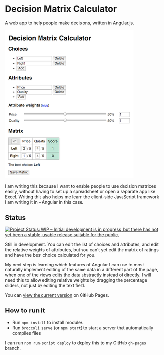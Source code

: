 # Decision Matrix Calculator

A web app to help people make decisions, written in Angular.js.

![Screenshot of the app](screenshots/screenshot_of_page_scaled_down.png)

I am writing this because I want to enable people to use decision matrices easily, without having to set up a spreadsheet or open a separate app like Excel. Writing this also helps me learn the client-side JavaScript framework I am writing it in – Angular in this case.

## Status

[![Project Status: WIP – Initial development is in progress, but there has not yet been a stable, usable release suitable for the public.](http://www.repostatus.org/badges/0.1.0/wip.svg)](http://www.repostatus.org/#wip)

Still in development. You can edit the list of choices and attributes, and edit the relative weights of attributes, but you can’t yet edit the matrix of ratings and have the best choice calculated for you.

My next step is learning which features of Angular I can use to most naturally implement editing of the same data in a different part of the page, when one of the views edits the data abstractly instead of directly. I will need this to allow editing relative weights by dragging the percentage sliders, not just by editing the text field.

You can [view the current version](https://roryokane.github.io/decision-matrix-calculator-angular/) on GitHub Pages.

## How to run it

* Run `npm install` to install modules
* Run `broccoli serve` (or `npm start`) to start a server that automatically compiles files

I can run `npm run-script deploy` to deploy this to my GitHub `gh-pages` branch.
